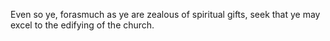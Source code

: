 Even so ye, forasmuch as ye are zealous of spiritual gifts, seek that ye may excel to the edifying of the church.
